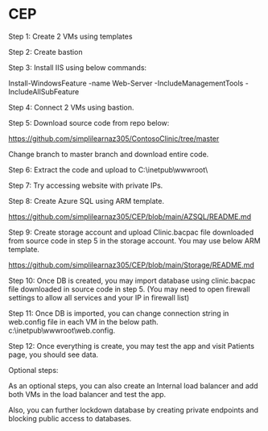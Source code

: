 # CEP

Step 1: Create 2 VMs using templates

Step 2: Create bastion

Step 3: Install IIS using below commands:

Install-WindowsFeature -name Web-Server -IncludeManagementTools -IncludeAllSubFeature

Step 4: Connect 2 VMs using bastion.

Step 5: Download source code from repo below:

https://github.com/simplilearnaz305/ContosoClinic/tree/master

Change branch to master branch and download entire code.

Step 6: Extract the code and upload to C:\inetpub\wwwroot\

Step 7: Try accessing website with private IPs.

Step 8: Create Azure SQL using ARM template.

https://github.com/simplilearnaz305/CEP/blob/main/AZSQL/README.md

Step 9: Create storage account and upload Clinic.bacpac file downloaded from source code in step 5 in the storage account. You may use below ARM template.

https://github.com/simplilearnaz305/CEP/blob/main/Storage/README.md

Step 10: Once DB is created, you may import database using clinic.bacpac file downloaded in source code in step 5. (You may need to open firewall settings to allow all services and your IP in firewall list)

Step 11: Once DB is imported, you can change connection string in web.config file in each VM in the below path.
c:\inetpub\wwwroot\web.config.

Step 12: Once everything is create, you may test the app and visit Patients page, you should see data.

Optional steps:

As an optional steps, you can also create an Internal load balancer and add both VMs in the load balancer and test the app.

Also, you can further lockdown database by creating private endpoints and blocking public access to databases. 
